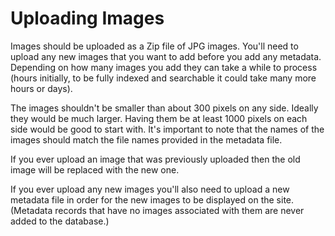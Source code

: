 Uploading Images
================

Images should be uploaded as a Zip file of JPG images. You'll need to upload any new images that you want to add before you add any metadata. Depending on how many images you add they can take a while to process (hours initially, to be fully indexed and searchable it could take many more hours or days).

The images shouldn't be smaller than about 300 pixels on any side. Ideally they would be much larger. Having them be at least 1000 pixels on each side would be good to start with. It's important to note that the names of the images should match the file names provided in the metadata file.

If you ever upload an image that was previously uploaded then the old image will be replaced with the new one.

If you ever upload any new images you'll also need to upload a new metadata file in order for the new images to be displayed on the site. (Metadata records that have no images associated with them are never added to the database.)